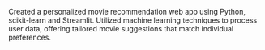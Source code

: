 Created a personalized movie recommendation web app using Python, scikit-learn and Streamlit.
Utilized machine learning techniques to process user data, offering tailored movie suggestions that match individual preferences.
